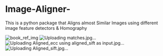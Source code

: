 # Image-Aligner-

This is a python package that Aligns almost Similar Images using different image feature detectors &amp; Homography


![book_ref_img](https://user-images.githubusercontent.com/24851079/61590075-ca793880-abd0-11e9-9aea-06d13d3613bb.jpeg)
![Uploading matches.jpg…]()
![Uploading Aligned_ecc using aligned_sift as input.jpg…]()
![Uploading Aligned_sift.jpg…]()
